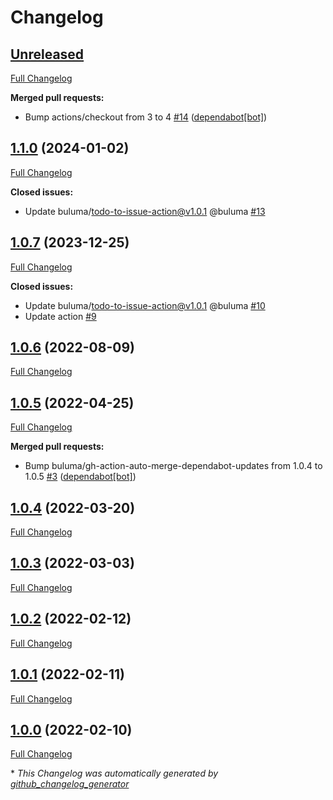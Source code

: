 # Changelog

## [Unreleased](https://github.com/buluma/ansible-role-zabbix_agent/tree/HEAD)

[Full Changelog](https://github.com/buluma/ansible-role-zabbix_agent/compare/1.1.0...HEAD)

**Merged pull requests:**

- Bump actions/checkout from 3 to 4 [\#14](https://github.com/buluma/ansible-role-zabbix_agent/pull/14) ([dependabot[bot]](https://github.com/apps/dependabot))

## [1.1.0](https://github.com/buluma/ansible-role-zabbix_agent/tree/1.1.0) (2024-01-02)

[Full Changelog](https://github.com/buluma/ansible-role-zabbix_agent/compare/1.0.7...1.1.0)

**Closed issues:**

- Update buluma/todo-to-issue-action@v1.0.1 @buluma [\#13](https://github.com/buluma/ansible-role-zabbix_agent/issues/13)

## [1.0.7](https://github.com/buluma/ansible-role-zabbix_agent/tree/1.0.7) (2023-12-25)

[Full Changelog](https://github.com/buluma/ansible-role-zabbix_agent/compare/1.0.6...1.0.7)

**Closed issues:**

- Update buluma/todo-to-issue-action@v1.0.1 @buluma [\#10](https://github.com/buluma/ansible-role-zabbix_agent/issues/10)
- Update action [\#9](https://github.com/buluma/ansible-role-zabbix_agent/issues/9)

## [1.0.6](https://github.com/buluma/ansible-role-zabbix_agent/tree/1.0.6) (2022-08-09)

[Full Changelog](https://github.com/buluma/ansible-role-zabbix_agent/compare/1.0.5...1.0.6)

## [1.0.5](https://github.com/buluma/ansible-role-zabbix_agent/tree/1.0.5) (2022-04-25)

[Full Changelog](https://github.com/buluma/ansible-role-zabbix_agent/compare/1.0.4...1.0.5)

**Merged pull requests:**

- Bump buluma/gh-action-auto-merge-dependabot-updates from 1.0.4 to 1.0.5 [\#3](https://github.com/buluma/ansible-role-zabbix_agent/pull/3) ([dependabot[bot]](https://github.com/apps/dependabot))

## [1.0.4](https://github.com/buluma/ansible-role-zabbix_agent/tree/1.0.4) (2022-03-20)

[Full Changelog](https://github.com/buluma/ansible-role-zabbix_agent/compare/1.0.3...1.0.4)

## [1.0.3](https://github.com/buluma/ansible-role-zabbix_agent/tree/1.0.3) (2022-03-03)

[Full Changelog](https://github.com/buluma/ansible-role-zabbix_agent/compare/1.0.2...1.0.3)

## [1.0.2](https://github.com/buluma/ansible-role-zabbix_agent/tree/1.0.2) (2022-02-12)

[Full Changelog](https://github.com/buluma/ansible-role-zabbix_agent/compare/1.0.1...1.0.2)

## [1.0.1](https://github.com/buluma/ansible-role-zabbix_agent/tree/1.0.1) (2022-02-11)

[Full Changelog](https://github.com/buluma/ansible-role-zabbix_agent/compare/1.0.0...1.0.1)

## [1.0.0](https://github.com/buluma/ansible-role-zabbix_agent/tree/1.0.0) (2022-02-10)

[Full Changelog](https://github.com/buluma/ansible-role-zabbix_agent/compare/151d64724766c7fc9a00b6d545af0e85dfb3a8de...1.0.0)



\* *This Changelog was automatically generated by [github_changelog_generator](https://github.com/github-changelog-generator/github-changelog-generator)*
